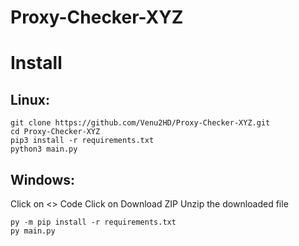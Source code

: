 # Proxy-Checker-XYZ
# Install
Linux:
---
```
git clone https://github.com/Venu2HD/Proxy-Checker-XYZ.git
cd Proxy-Checker-XYZ
pip3 install -r requirements.txt
python3 main.py
```
Windows:
---
Click on <> Code
Click on Download ZIP
Unzip the downloaded file
```
py -m pip install -r requirements.txt
py main.py
```
